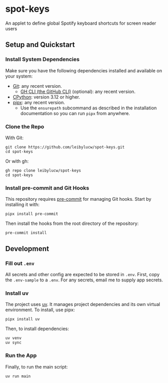 # spot-keys
An applet to define global Spotify keyboard shortcuts for screen reader users

## Setup and Quickstart
### Install System Dependencies
Make sure you have the following dependencies installed and available on your system:
* [Git](https://git-scm.com/): any recent version.
	* [GH CLI (the GitHub CLI)](https://cli.github.com/) (optional): any recent version.
* [CPython](https://www.python.org/): version 3.12 or higher.
* [pipx](https://github.com/pypa/pipx): any recent version.
	* Use the `ensurepath` subcommand as described in the installation documentation so you can run `pipx` from anywhere.

### Clone the Repo
With Git:

```shell
git clone https://github.com/leibylucw/spot-keys.git
cd spot-keys
```

Or with gh:

```shell
gh repo clone leibylucw/spot-keys
cd spot-keys
```

### Install pre-commit and Git Hooks
This repository requires [pre-commit](https://pre-commit.com/) for managing Git hooks.  Start by installing it with:

```shell
pipx install pre-commit
```

Then install the hooks from the root directory of the repository:

```shell
pre-commit install
```

## Development
### Fill out `.env`
All secrets and other config are expected to be stored in `.env`. First, copy the `.env-sample` to a `.env`. For any secrets, email me to supply app secrets.

### Install uv
The project uses [uv](https://github.com/astral-sh/uv). It manages project dependencies and its own virtual environment. To install, use pipx:

```shell
pipx install uv
```

Then, to install dependencies:

```shell
uv venv
uv sync
```

### Run the App
Finally, to run the main script:

```shell
uv run main
```
